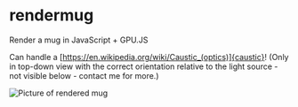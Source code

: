 # rendermug
Render a mug in JavaScript + GPU.JS

Can handle a [https://en.wikipedia.org/wiki/Caustic_(optics)]{caustic}! (Only in top-down view with the correct orientation relative to the light source - not visible below - contact me for more.)

![Picture of rendered mug](https://ryandenlinger.files.wordpress.com/2021/05/rendermug-1.png)
